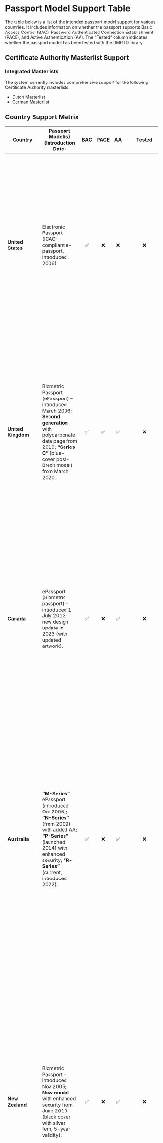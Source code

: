 
# Passport Model Support Table

The table below is a list of the intended passport model support for various countries. It includes information on whether the passport supports Basic Access Control (BAC), Password Authenticated Connection Establishment (PACE), and Active Authentication (AA). The "Tested" column indicates whether the passport model has been tested with the DMRTD library.

## Certificate Authority Masterlist Support

### Integrated Masterlists
The system currently includes comprehensive support for the following Certificate Authority masterlists:

- [Dutch Masterlist](https://www.npkd.nl/)
- [German Masterlist](https://www.bsi.bund.de/SharedDocs/Downloads/DE/BSI/ElekAusweise/CSCA/GermanMasterList.html)

## Country Support Matrix

| Country            | Passport Model(s) (Introduction Date)                                                                                                                                                                                             | BAC | PACE |  AA |                                                                                                                                                                                                                                   Tested                                                                                                                                                                                                                                  | Description / Notes                                                                                                                                                                                                                                                                                                                                                                                                                                                                                                                                                                                                                                                                                           |
| ------------------ | --------------------------------------------------------------------------------------------------------------------------------------------------------------------------------------------------------------------------------- | :-: | :--: | :-: | :-----------------------------------------------------------------------------------------------------------------------------------------------------------------------------------------------------------------------------------------------------------------------------------------------------------------------------------------------------------------------------------------------------------------------------------------------------------------------: | ------------------------------------------------------------------------------------------------------------------------------------------------------------------------------------------------------------------------------------------------------------------------------------------------------------------------------------------------------------------------------------------------------------------------------------------------------------------------------------------------------------------------------------------------------------------------------------------------------------------------------------------------------------------------------------------------------------- |
| **United States**  | Electronic Passport (ICAO-compliant e-passport, introduced 2006)                                                                                                                                                                  |  ✅  |   ❌  |  ❌  |                                                                                                                                                                                                                                     ❌                                                                                                                                                                                                                                     | The U.S. ePassport stores a digital photo and biographical data on a 64KB chip (no fingerprints). It uses BAC for access control but does **not** implement PACE or Active Authentication (no anti-cloning mechanism). The “Next Generation Passport” introduced in 2021 added a polycarbonate data page and new physical security features, but chip security features remain BAC-only (no PACE, no AA).                                                                                                                                                                                                                                                                                                     |
| **United Kingdom** | Biometric Passport (ePassport) – introduced March 2006; **Second generation** with polycarbonate data page from 2010; **“Series C”** (blue-cover post-Brexit model) from March 2020.                                              |  ✅  |   ✅  |  ✅  |                                                                                                                                                                                                                                     ❌                                                                                                                                                                                                                                     | The UK’s ePassport includes a facial biometric (no fingerprints). All UK biometric passports use BAC and, since EU SAC mandate in 2014, also support PACE. **Active Authentication** was introduced for UK passports issued from 2015/2016 onwards to enable clone detection, so newer passports have anti-cloning capability. Older UK ePassports (2006–2015) lacked AA, but those will expire by \~2025.                                                                                                                                                                                                                                                                                                    |
| **Canada**         | ePassport (Biometric passport) – introduced 1 July 2013; new design update in 2023 (with updated artwork).                                                                                                                        |  ✅  |   ❌  |  ✅  |                                                                                                                                                                                                                                     ❌                                                                                                                                                                                                                                     | Canada’s ePassport stores the holder’s photo, name, DOB, etc., and is secured with BAC. It does **not** implement PACE. **Active Authentication** *is* implemented as an anti-cloning measure – each Canadian ePassport chip has a unique public-private key pair, allowing the chip to prove it’s genuine during inspection. (Canada included AA from the start of ePassport issuance in 2013.)                                                                                                                                                                                                                                                                                                              |
| **Australia**      | **“M-Series”** ePassport (introduced Oct 2005); **“N-Series”** (from 2009) with added AA; **“P-Series”** (launched 2014) with enhanced security; **“R-Series”** (current, introduced 2022).                                       |  ✅  |   ❌  |  ✅  |                                                                                                                                                                                                                                     ❌                                                                                                                                                                                                                                     | Australian ePassports have included an embedded chip with photo since 2005. BAC is supported on all series. **Active Authentication** was introduced in 2009 with the N-series passports, meaning Australian passports issued 2009 onward have anti-cloning capability. Australia has *not* adopted PACE/SAC (not required outside EU), so chips still rely on BAC for the initial key exchange. The P-series (2014) and newer R-series (2022) feature upgraded physical security (polycarbonate data page, etc.) but continue to use BAC (with AA) instead of PACE.                                                                                                                                          |
| **New Zealand**    | Biometric Passport – introduced Nov 2005; **New model** with enhanced security from June 2010 (black cover with silver fern, 5-year validity).                                                                                    |  ✅  |   ❌  |  ✅  |                                                                                                                                                                                                                                     ❌                                                                                                                                                                                                                                     | New Zealand issued its first ePassports in 2005 (containing a facial image, no fingerprints). A new version unveiled in 2009 and issued from mid-2010 introduced additional security features including **Active Authentication** to detect cloned chips. NZ passports use BAC for chip access and have not implemented PACE. (Initially NZ passports had 5-year validity; since 2015 adult passports are 10-year, and those newer passports continue to support AA. No fingerprint biometric is stored in NZ passports, so EAC is not used — clone protection is via AA.)                                                                                                                                    |
| **Austria**        | ePass (biometric passport) – introduced 2006; second generation with fingerprints (and EAC) from 2009; current model supports SAC.                                                                                                |  ✅  |   ✅  |  ✅  |                                                                                                                                                                                                                                     ❌                                                                                                                                                                                                                                     | Austria was among the early adopters of biometric passports in 2006. The **second-generation** Austrian ePass (from mid-2009) included two fingerprints in the chip (EU mandate) and uses Extended Access Control with Chip Authentication. Austria also implemented **Active Authentication** in its ePassports, and as an EU member it introduced **PACE** (SAC) by end of 2014. Thus, modern Austrian passports support BAC and PACE for access, and they include a clone-detection mechanism (AA or Chip Auth).                                                                                                                                                                                           |
| **Belgium**        | Biometric Passport – first issued 2004 (chip with photo only); updated model from 2006; fingerprints added 2009; current model supports SAC.                                                                                      |  ✅  |   ✅  |  ✅  |                                                                                                                                                                                                                                     ❌                                                                                                                                                                                                                                     | Belgium’s passports have used an electronic chip since 2004–2006. Fingerprint biometrics were added in 2009 in compliance with EU specs. Belgium supports BAC and implemented PACE in 2014. Belgium is also known to support **Active Authentication** (or at least Chip Authentication via EAC) in its ePassports, providing protection against cloned chips.                                                                                                                                                                                                                                                                                                                                                |
| **Bulgaria**       | Biometric Passport – introduced 2007; fingerprints added c.2009; current model with SAC.                                                                                                                                          |  ✅  |   ✅  |  ✅  |                                                                                                                                                                                                                                     ❌                                                                                                                                                                                                                                     | Bulgaria introduced ICAO-compliant ePassports by 2007. The passports use BAC and, following EU requirements, added fingerprint data and EAC security around 2009. PACE was implemented by 2014. Bulgaria’s ePassports have clone-detection security (via Active Auth or Chip Authentication), so AA is effectively supported.                                                                                                                                                                                                                                                                                                                                                                                 |
| **Croatia**        | Biometric Passport – introduced 2009 (with fingerprints from start); current version supports PACE.                                                                                                                               |  ✅  |   ✅  |  ✅  |                                                                                                                                                                                                                                     ❌                                                                                                                                                                                                                                     | Croatia began issuing ePassports in 2009 with an electronic chip (facial image and fingerprints). BAC and EAC are used. By joining the EU (and even prior to full membership), Croatia’s passports adopted PACE for compliance. Active Authentication is supported in Croatian passports (at least in early generations or via chip auth for fingerprints).                                                                                                                                                                                                                                                                                                                                                   |
| **Cyprus**         | Biometric Passport – introduced c.2008; fingerprints added 2010; current model supports SAC.                                                                                                                                      |  ✅  |   ✅  |  ✅  |                                                                                                                                                                                                                                     ❌                                                                                                                                                                                                                                     | Cyprus issues ePassports with BAC and, since the EU mandate, PACE. Fingerprints have been included since around 2010, so Extended Access Control with Chip Authentication is used. Active Authentication is supported (Cyprus’s passport chip OS supports AA, as most EU-issued documents after 2014 do).                                                                                                                                                                                                                                                                                                                                                                                                     |
| **Czech Republic** | Biometric Passport – introduced 2006; fingerprints added 2009; current model with PACE.                                                                                                                                           |  ✅  |   ✅  |  ✅  |                                                                                                                                                                                                                                     ❌                                                                                                                                                                                                                                     | The Czech Republic’s biometric passports have used BAC from the start and added fingerprints in mid-2009 (requiring EAC). Czech ePassports support PACE/SAC (from late 2014). They also implement a clone-detection mechanism – either **Active Authentication** or Chip Authentication – hence AA is marked as supported.                                                                                                                                                                                                                                                                                                                                                                                    |
| **Denmark**        | Biometric Passport – introduced 2006; fingerprints added 2009; current model with SAC.                                                                                                                                            |  ✅  |   ✅  |  ✅  |                                                                                                                                                                                                                                     ❌                                                                                                                                                                                                                                     | Denmark introduced ePassports in 2006 and added two fingerprint images to the chip by 2009 (despite not being in the Schengen passport regulation originally, Denmark chose to align with EU specs). Danish passports use BAC and PACE (post-2014) for chip access. Active Authentication is supported as a cloning safeguard (either via AA itself or the chip-auth in the fingerprint EAC setup).                                                                                                                                                                                                                                                                                                           |
| **Estonia**        | Biometric Passport – introduced 2007; fingerprints added 2009; current model supports PACE.                                                                                                                                       |  ✅  |   ✅  |  ✅  |                                                                                                                                                                                                                                     ❌                                                                                                                                                                                                                                     | Estonia’s ePassports have included a chip since 2007 (with BAC). Fingerprints were added around mid-2009 (with EAC). Estonia implemented Supplemental Access Control (PACE) by 2014. Estonian passports are known for advanced security and support clone-detection (Active Auth or Chip Auth), so AA is marked as supported.                                                                                                                                                                                                                                                                                                                                                                                 |
| **Finland**        | Biometric Passport – introduced 2006; fingerprints added 2009; current model with SAC.                                                                                                                                            |  ✅  |   ✅  |  ✅  |                                                                                                                                                                                                                                     ❌                                                                                                                                                                                                                                     | Finland has issued biometric passports since 2006. Two fingerprints were added to the chip in 2009 (requiring EAC). Modern Finnish passports use both BAC and PACE for the MRTD chip. They have an anti-cloning feature implemented (Finland’s passport architecture supports AA or at least Chip Authentication under EAC).                                                                                                                                                                                                                                                                                                                                                                                  |
| **France**         | Biometric Passport (“Passeport Biométrique”) – introduced 2006; **second-generation** with fingerprints from 2009; current model (2016 design) supports SAC.                                                                      |  ✅  |   ✅  |  ❌  | France’s ePassports have included an RFID chip since 2006 (photo only initially). In 2009 France added two digital fingerprints to the chip, using EAC (Chip Authentication) for security. **PACE** was implemented in French passports by the end of 2014, per EU requirements. **Active Authentication** has *not* been implemented by France (France opted not to use AA in its passports, relying on EAC’s chip authentication for clone protection)【48†L35-L38\*\*】. |                                                                                                                                                                                                                                                                                                                                                                                                                                                                                                                                                                                                                                                                                                               |
| **Germany**        | **“ePass”** (biometric passport) – **1st Gen** introduced Nov 2005; **2nd Gen** (with fingerprints and EAC) from Nov 2007; **3rd Gen** introduced March 2017 (polycarbonate data page, PACE-only access).                         |  ✅  |   ✅  |  ✅  |                                                                                                                                                                                                                                     ❌                                                                                                                                                                                                                                     | Germany’s ePassports are issued in generations. The 1st generation (2005) had a chip with the holder’s photo and supported BAC (Germany also enabled Active Authentication on early ePassports). The 2nd generation **ePass 2.0** (from 1 Nov 2007) added two fingerprint images in the chip, protected by Extended Access Control. The **third-generation ePass (ePass 3.0)** launched 1 March 2017 features a polycarbonate data page and implemented **PACE** as the sole access-control mechanism (no BAC fallback). German passports thus support PACE and have **clone detection** via Chip Authentication (and previously via AA as well), so all three security features are effectively present.     |
| **Greece**         | Biometric Passport – introduced 2006; fingerprints added 2009; current model supports SAC.                                                                                                                                        |  ✅  |   ✅  |  ✅  |                                                                                                                                                                                                                                     ❌                                                                                                                                                                                                                                     | Greece began issuing ePassports in 2006. Fingerprints were included by 2009, with the passport chip protected by EAC. Greek passports use BAC and, since late 2014, PACE for secure communication. Active Authentication is supported (at least one form of anti-cloning mechanism is present in Greek ePassports).                                                                                                                                                                                                                                                                                                                                                                                           |
| **Hungary**        | Biometric Passport – introduced 2006; fingerprints added 2009; current model with SAC.                                                                                                                                            |  ✅  |   ✅  |  ✅  |                                                                                                                                                                                                                                     ❌                                                                                                                                                                                                                                     | Hungary’s biometric passports have been in circulation since 2006, with fingerprints added in 2009 per EU requirements. The passports use BAC and PACE (post-2014) for chip access. A clone-detection feature is supported (Hungary’s passports have been reported to implement Active Authentication or Chip Authentication for this purpose).                                                                                                                                                                                                                                                                                                                                                               |
| **Ireland**        | Biometric Passport (ePassport) – introduced 2006; **new model** from 2013 (“Passport Card” in 2015 for ID travel).                                                                                                                |  ✅  |   ✅  |  ✅  |                                                                                                                                                                                                                                     ❌                                                                                                                                                                                                                                     | Ireland, while not bound by certain EU regulations, introduced ePassports in 2006 with a chip storing the holder’s facial image. (Ireland did **not** add fingerprints to passports due to its opt-out from the EU fingerprint mandate.) Irish ePassports use BAC and also support PACE (Ireland voluntarily implemented SAC around 2014 for interoperability). To compensate for no fingerprints, Ireland enabled **Active Authentication** for anti-cloning in its ePassports (post-2014 Irish ePassports include AA keys). The Irish passport got a design update in 2013, and a polycarbonate passport card (credit-card sized companion ID) was introduced in 2015, but the card is a separate document. |
| **Italy**          | Biometric Passport – introduced 2006; fingerprints added 2010; current model supports SAC.                                                                                                                                        |  ✅  |   ✅  |  ❌  |                                                                                                                                                                                                                                     ❌                                                                                                                                                                                                                                     | Italy’s biometric passports (Passaporto Elettronico) were launched in 2006 and have included two fingerprint images in the chip since 2010 (with EAC security). Italy implemented BAC and later PACE for chip access (PACE became mandatory by end-2014). **Active Authentication** is *not* implemented in Italian passports【48†L35-L38\*\*】 – instead, clone detection is achieved via the Chip Authentication mechanism of EAC.                                                                                                                                                                                                                                                                            |
| **Latvia**         | Biometric Passport – introduced 2007; fingerprints added 2008/09; current model with SAC.                                                                                                                                         |  ✅  |   ✅  |  ✅  |                                                                                                                                                                                                                                     ❌                                                                                                                                                                                                                                     | Latvia introduced ePassports in 2007 and quickly included fingerprints (by 2008–2009) in the chip, using EAC. Latvian passports use BAC and support PACE since 2014. They also implement a clone-detecting feature (Active Auth or Chip Auth), so AA is checked in this context.                                                                                                                                                                                                                                                                                                                                                                                                                              |
| **Lithuania**      | Biometric Passport – introduced 2008; fingerprints added 2009; current model supports SAC.                                                                                                                                        |  ✅  |   ✅  |  ✅  |                                                                                                                                                                                                                                     ❌                                                                                                                                                                                                                                     | Lithuania’s ePassports have been issued since 2008, with fingerprints added by mid-2009 in compliance with EU rules. BAC and PACE are both supported for chip access. Lithuania’s passports have an anti-cloning security mechanism (e.g. Active Authentication) implemented, hence AA is marked as supported.                                                                                                                                                                                                                                                                                                                                                                                                |
| **Luxembourg**     | Biometric Passport – introduced 2006; fingerprints added 2009; current model with SAC.                                                                                                                                            |  ✅  |   ✅  |  ✅  |                                                                                                                                                                                                                                     ❌                                                                                                                                                                                                                                     | Luxembourg has issued ePassports since 2006, adding fingerprint biometrics in 2009 (with EAC). Luxembourg’s current passports use BAC+PACE and have clone-detection capability (via AA or chip auth). All security features – BAC, PACE, AA – are supported in practice.                                                                                                                                                                                                                                                                                                                                                                                                                                      |
| **Malta**          | Biometric Passport – introduced \~2008; fingerprints added c.2010; current model supports SAC.                                                                                                                                    |  ✅  |   ✅  |  ✅  |                                                                                                                                                                                                                                     ❌                                                                                                                                                                                                                                     | Malta’s biometric passports use BAC and PACE for the chip, and include fingerprint data (with EAC) since around 2009–2010. Malta supports Active Authentication (or at least chip-based authentication) to guard against cloned chips, so a form of AA is present.                                                                                                                                                                                                                                                                                                                                                                                                                                            |
| **Netherlands**    | **Nederlands Paspoort** (biometric passport) – introduced Aug 2006; updated model with fingerprints & EAC from 28 June 2009; **Model 2014** with polycarbonate page (PACE enabled); **Model 2021** with latest security features. |  ✅  |   ✅  |  ✅  |                                                                                                                                                                                                                                     ❌                                                                                                                                                                                                                                     | The Netherlands implemented ePassports in 2006 (with BAC and optional AA). By 28 June 2009, Dutch passports included two fingerprints in the chip (per EU mandate) and implemented Extended Access Control. In 2014, the Dutch passport was updated with a polycarbonate data page and **Supplemental Access Control** (PACE) support (EU-wide requirement). Dutch ePassports also support **Active Authentication** – the Netherlands was one of the countries planning AA from the start, providing a way to detect cloned chips. Recent Dutch passports (2014 model and the 2021 redesign) continue to support BAC+PACE and AA.                                                                            |
| **Poland**         | Biometric Passport – introduced 2006; fingerprints added 2009; current model supports SAC.                                                                                                                                        |  ✅  |   ✅  |  ✅  |                                                                                                                                                                                                                                     ✅                                                                                                                                                                                                                                     | Poland’s first ePassports were issued in 2006, and by 2009 they included fingerprint biometrics on the chip. Polish passports use BAC and have implemented PACE since 2014. Poland’s ePassport supports clone detection (Active Auth or Chip Auth), thus AA is considered supported.                                                                                                                                                                                                                                                                                                                                                                                                                          |
| **Portugal**       | Biometric Passport (**Passaporte Electrónico Português**) – introduced Aug 2006; fingerprints added 2009; current model with PACE.                                                                                                |  ✅  |   ✅  |  ✅  |                                                                                                                                                                                                                                     ❌                                                                                                                                                                                                                                     | Portugal launched its electronic passport in 2006 and added fingerprint data by 2009 (EAC protected). Portuguese ePassports use BAC and PACE for chip access (SAC implemented by end-2014). They also have an anti-cloning mechanism; **Active Authentication** is supported in Portugal’s passports (the country has been noted among those with AA on ePassports).                                                                                                                                                                                                                                                                                                                                          |
| **Romania**        | Biometric Passport – introduced 2008; fingerprints added 2009; current model supports SAC.                                                                                                                                        |  ✅  |   ✅  |  ✅  |                                                                                                                                                                                                                                     ❌                                                                                                                                                                                                                                     | Romania started issuing biometric passports in 2008, adding fingerprints by 2009–2010. Romanian passports use BAC and PACE, and they support clone-detection (Active Authentication capability is present in the passport chip software).                                                                                                                                                                                                                                                                                                                                                                                                                                                                     |
| **Slovakia**       | Biometric Passport – introduced 2008; fingerprints added 2009; current model with SAC.                                                                                                                                            |  ✅  |   ✅  |  ✅  |                                                                                                                                                                                                                                     ❌                                                                                                                                                                                                                                     | Slovakia’s ePassports have been issued since 2008, with fingerprint biometrics included starting 2009. Slovakia supports BAC and, as required, PACE on newer passports. A clone-detection mechanism (likely Active Auth or Chip Auth) is supported, so AA is marked yes.                                                                                                                                                                                                                                                                                                                                                                                                                                      |
| **Slovenia**       | Biometric Passport – introduced 2006; fingerprints added 2009; current model supports SAC.                                                                                                                                        |  ✅  |   ✅  |  ✅  |                                                                                                                                                                                                                                     ❌                                                                                                                                                                                                                                     | Slovenia began issuing ePassports in 2006 and added fingerprint data to them around 2009. Slovenian passports use BAC + PACE and have a clone-detection security feature (Active Authentication support is present in their passport chips).                                                                                                                                                                                                                                                                                                                                                                                                                                                                  |
| **Switzerland**    | Biometric Passport (**E-Passport 10** and **Passport 13**) – introduced 2006; updated model from 2010 (Passport 10 with fingerprints); current **Passport 22** (issued from 2022) supports SAC.                                   |  ✅  |   ✅  |  ✅  |                                                                                                                                                                                                                                     ❌                                                                                                                                                                                                                                     | Switzerland (not EU, but following ICAO/EU standards) introduced biometric passports in 2006 (containing a chip with photo). The **Passport 10** model (from 2010) added two fingerprints in the chip, using EAC security. Switzerland’s latest **Passport 22** supports BAC and PACE for chip access (Switzerland joined the SAC interoperability tests and adopted PACE). Swiss ePassports are equipped with clone-detection: they implemented **Active Authentication** and Chip Authentication. (Notably, Swiss passports have been shown to support all ICAO security mechanisms including AA and SAC.)                                                                                                  |
| **Spain**          | Biometric Passport – introduced 2006; fingerprints added 2009; current model (2015 design) uses BAC+PACE.                                                                                                                         |  ✅  |   ✅  |  ❌  |                                                                                                                                                                                                                                     ❌                                                                                                                                                                                                                                     | Spain rolled out ePassports in 2006 and added fingerprint biometrics by mid-2009 (per EU requirements). Spanish passports use BAC and starting in 2015 they were upgraded to also support PACE (SAC) for stronger access control. **Active Authentication** has not been implemented in Spain’s passports (Spain relies on the EAC chip authentication for anti-cloning, similar to France/Italy)【48†L35-L38\*\*】.                                                                                                                                                                                                                                                                                            |
| **Sweden**         | Biometric Passport – introduced Oct 2005; fingerprints added 2009; current model supports SAC.                                                                                                                                    |  ✅  |   ✅  |  ✅  |                                                                                                                                                                                                                                     ❌                                                                                                                                                                                                                                     | Sweden was one of the first to issue ePassports (late 2005). Fingerprints were incorporated by 2009 (with EAC security). Swedish passports use BAC and have supported PACE since the end of 2014. Sweden’s passport chips also implement Active Authentication (Sweden is often cited among countries with AA enabled) as a means to prevent chip cloning.                                                                                                                                                                                                                                                                                                                                                    |

> **Note:** BAC = Basic Access Control, PACE = Password Authenticated Connection Establishment, AA = Active Authentication

## Sources

- [Biometric passport - Wikipedia](https://en.wikipedia.org/wiki/Biometric_passport)
- [Cloning detection in different countries - Inverid](https://www.inverid.com/blog/cloning-detection-identity-documents)
- [Council of the European Union - PRADO - GBR-AO-06001](https://www.consilium.europa.eu/prado/en/GBR-AO-06001/index.html)
- [Information contained on UK passports - Unlock](https://unlock.org.uk/advice/information-contained-on-uk-passports/)
- [Supplemental access control - Wikipedia](https://en.wikipedia.org/wiki/Supplemental_access_control)
- [Technical information about the Canadian ePassport - Canada.ca](https://www.canada.ca/en/news/archive/2014/05/technical-information-about-canadian-epassport.html)
- [Management of ePassports - ANAO](https://www.anao.gov.au/sites/default/files/201112%20Audit%20Report%20No%2033.pdf)
- [The Evolution of the Australian Passport | by Tom Topol](https://www.passport-collector.com/evolution-australian-passport/)
- [High-tech makeover for passports - NZ Herald](https://www.nzherald.co.nz/nz/high-tech-makeover-for-passports/AV2NVNMYZ2J55RHFJKTQ6GTLZQ/)
- ["A Time Bomb For Civil Liberties": France Adopts a New Biometric ID - EFF](https://www.eff.org/deeplinks/2012/03/french-national-assembly-proposes-new-alarming-biometrics-bill)
- [The French biometric passport: a flexible issuance solution - Thales](https://www.thalesgroup.com/en/markets/digital-identity-and-security/government/customer-cases/france-2nd-gen)
- [Which passport has the best security measures? - Reddit](https://www.reddit.com/r/PassportPorn/comments/1m4qsjo/which_passport_has_the_best_security_measures/)
- [New passport no longer works with automatic controls - Reddit](https://www.reddit.com/r/reisende/comments/1io595w/neuer_pass_funktioniert_nicht_mehr_bei/?tl=en)
- [Irish passport card holders to be fingerprinted under new EU rules - Statewatch](https://www.statewatch.org/news/2019/january/irish-passport-card-holders-to-be-fingerprinted-under-new-eu-rules/)
- [Security and Privacy Issues in E-passports | Ari Juels (PDF)](https://www.arijuels.com/wp-content/uploads/2013/09/JMW05.pdf)
- [Overview of security mechanisms in ePassports - Inverid](https://www.inverid.com/blog/overview-security-mechanisms-epassports)
- [ICAO Interoperability Test](https://www.icao.int/Meetings/mrtd-madrid-2014/Pages/InteroperabilityTest.aspx)
- [An Overview of Electronic Passport Security Features - Springer](https://link.springer.com/content/pdf/10.1007/978-3-642-03315-5_11)
